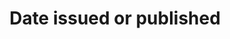 ---
title: 'Date issued or published'
field: 'dcterms.issued'
slug: 'dcterms-issued'
description: 'Date of formal issuance (e.g., publication) of the resource'
comment: 'Date in YYYY-MM-DD format. At the very least you must enter the year, but month and day is better if possible. Data element used by Evidensia'
required: True
module: 'Status'
cluster: 'Global'
policy: 'Date. Single value only.'
layout: 'home'
---